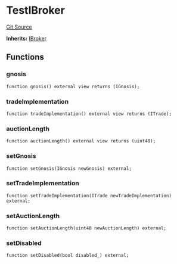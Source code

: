 # TestIBroker
[Git Source](https://github.com/larrythecucumber321/protocol/blob/0e60393685a4ae7994ac986273cdfa4cf9c069ed/contracts/interfaces/IBroker.sol)

**Inherits:**
[IBroker](/tools/docgen/src/contracts/interfaces/IBroker.sol/interface.IBroker.md)


## Functions
### gnosis


```solidity
function gnosis() external view returns (IGnosis);
```

### tradeImplementation


```solidity
function tradeImplementation() external view returns (ITrade);
```

### auctionLength


```solidity
function auctionLength() external view returns (uint48);
```

### setGnosis


```solidity
function setGnosis(IGnosis newGnosis) external;
```

### setTradeImplementation


```solidity
function setTradeImplementation(ITrade newTradeImplementation) external;
```

### setAuctionLength


```solidity
function setAuctionLength(uint48 newAuctionLength) external;
```

### setDisabled


```solidity
function setDisabled(bool disabled_) external;
```

